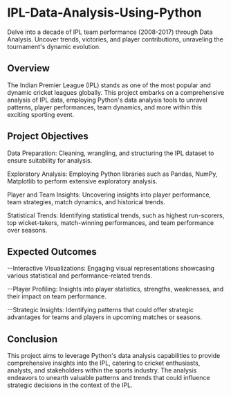 # IPL-Data-Analysis-Using-Python
Delve into a decade of IPL team performance (2008-2017) through Data Analysis. Uncover trends, victories, and player contributions, unraveling the tournament's dynamic evolution.

## Overview
The Indian Premier League (IPL) stands as one of the most popular and dynamic cricket leagues globally. This project embarks on a comprehensive analysis of IPL data, employing Python's data analysis tools to unravel patterns, player performances, team dynamics, and more within this exciting sporting event.

## Project Objectives
Data Preparation: Cleaning, wrangling, and structuring the IPL dataset to ensure suitability for analysis.

Exploratory Analysis: Employing Python libraries such as Pandas, NumPy, Matplotlib to perform extensive exploratory analysis.

Player and Team Insights: Uncovering insights into player performance, team strategies, match dynamics, and historical trends.

Statistical Trends: Identifying statistical trends, such as highest run-scorers, top wicket-takers, match-winning performances, and team performance over seasons.

## Expected Outcomes
--Interactive Visualizations: Engaging visual representations showcasing various statistical and performance-related trends.

--Player Profiling: Insights into player statistics, strengths, weaknesses, and their impact on team performance.

--Strategic Insights: Identifying patterns that could offer strategic advantages for teams and players in upcoming matches or seasons.

## Conclusion
This project aims to leverage Python's data analysis capabilities to provide comprehensive insights into the IPL, catering to cricket enthusiasts, analysts, and stakeholders within the sports industry. The analysis endeavors to unearth valuable patterns and trends that could influence strategic decisions in the context of the IPL.
